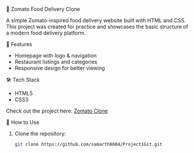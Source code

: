 🍴 Zomato Food Delivery Clone

A simple Zomato-inspired food delivery website built with HTML and CSS.  
This project was created for practice and showcases the basic structure of a modern food delivery platform.

 🚀 Features
- Homepage with logo & navigation  
- Restaurant listings and categories  
- Responsive design for better viewing  

🛠️ Tech Stack
- HTML5  
- CSS3  
   
Check out the project here: [Zomato Clone](https://zomato-clone-samarth.netlify.app/)

 📖 How to Use
1. Clone the repository:  
   ```bash
   git clone https://github.com/samarth8604/Project1Git.git



